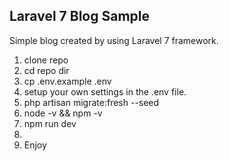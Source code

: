 ## Laravel 7 Blog Sample

Simple blog created by using Laravel 7 framework.

1. clone repo
2. cd repo dir
3. cp .env.example .env
4. setup your own settings in the .env file.
5. php artisan migrate:fresh --seed
6. node -v && npm -v
7. npm run dev
8. 
9. Enjoy